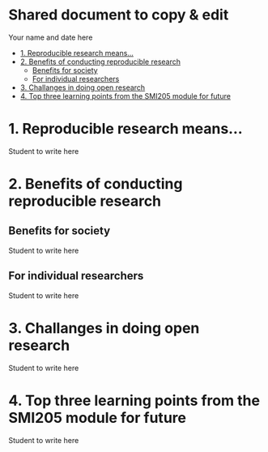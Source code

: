 Shared document to copy & edit
================
Your name and date here

-   [1. Reproducible research means…](#1-reproducible-research-means)
-   [2. Benefits of conducting reproducible
    research](#2-benefits-of-conducting-reproducible-research)
    -   [Benefits for society](#benefits-for-society)
    -   [For individual researchers](#for-individual-researchers)
-   [3. Challanges in doing open
    research](#3-challanges-in-doing-open-research)
-   [4. Top three learning points from the SMI205 module for
    future](#4-top-three-learning-points-from-the-smi205-module-for-future)

<!-- These are notes which are not visible after knitting the file
-->

# 1. Reproducible research means…

<!-- Explain in a way a lay person would easily understand what reproducible research is. Feel free to use a metaphor or not be entirely serious.
-->

Student to write here

# 2. Benefits of conducting reproducible research

<!-- List a few benefits of doing reproducible research for different community groups, international community or any research communities
-->

## Benefits for society

Student to write here

## For individual researchers

Student to write here

# 3. Challanges in doing open research

<!-- Why employing fully open research is not (yet) possible?
-->

Student to write here

# 4. Top three learning points from the SMI205 module for future

<!-- What practices you think will be useful for you next year when writing a dissertation or in future career?
-->

Student to write here
